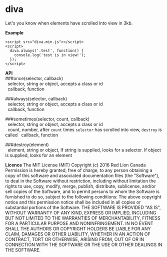 # diva
Let's you know when elements have scrolled into view in 3kb.

__Example__  
```
<script src="diva.min.js"></script>
<script>
  diva.always('.test', function() {
    console.log('test is in view!');
  });
</script>
```  
  
__API__  
###once(selector, callback)  
&nbsp;&nbsp;selector, string or object, accepts a class or id  
&nbsp;&nbsp;callback, function  
  
###always(selector, callback)  
&nbsp;&nbsp;selector, string or object, accepts a class or id  
&nbsp;&nbsp;callback, function  
  
###sometimes(selector, count, callback)  
&nbsp;&nbsp;selector, string or object, accepts a class or id  
&nbsp;&nbsp;count, number, after `count` times `selector` has scrolled into view, `destroy` is called
&nbsp;&nbsp;callback, function  
  
###destroy(element)  
&nbsp;&nbsp;element, string or object, If string is supplied, looks for a selector. If object is supplied, looks for an element
  
__Licence__
The MIT License (MIT)
Copyright (c) 2016 Red Lion Canada
Permission is hereby granted, free of charge, to any person obtaining a copy of this software and associated documentation files (the "Software"), to deal in the Software without restriction, including without limitation the rights to use, copy, modify, merge, publish, distribute, sublicense, and/or sell copies of the Software, and to permit persons to whom the Software is furnished to do so, subject to the following conditions:
The above copyright notice and this permission notice shall be included in all copies or substantial portions of the Software.
THE SOFTWARE IS PROVIDED "AS IS", WITHOUT WARRANTY OF ANY KIND, EXPRESS OR IMPLIED, INCLUDING BUT NOT LIMITED TO THE WARRANTIES OF MERCHANTABILITY, FITNESS FOR A PARTICULAR PURPOSE AND NONINFRINGEMENT. IN NO EVENT SHALL THE AUTHORS OR COPYRIGHT HOLDERS BE LIABLE FOR ANY CLAIM, DAMAGES OR OTHER LIABILITY, WHETHER IN AN ACTION OF CONTRACT, TORT OR OTHERWISE, ARISING FROM, OUT OF OR IN CONNECTION WITH THE SOFTWARE OR THE USE OR OTHER DEALINGS IN THE SOFTWARE.
